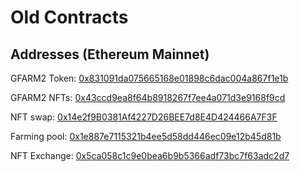 # Old Contracts
## Addresses (Ethereum Mainnet)

GFARM2 Token: [0x831091da075665168e01898c6dac004a867f1e1b](https://etherscan.io/token/0x831091da075665168e01898c6dac004a867f1e1b)

GFARM2 NFTs: [0x43ccd9ea8f64b8918267f7ee4a071d3e9168f9cd](https://etherscan.io/token/0x43ccd9ea8f64b8918267f7ee4a071d3e9168f9cd)

NFT swap: [0x14e2f9B0381Af4227D26BEE7d8E4D424466A7F3F](https://etherscan.io/address/0x14e2f9B0381Af4227D26BEE7d8E4D424466A7F3F)

Farming pool: [0x1e887e7115321b4ee5d58dd446ec09e12b45d81b](https://etherscan.io/address/0x1e887e7115321b4ee5d58dd446ec09e12b45d81b)

NFT Exchange: [0x5ca058c1c9e0bea6b9b5366adf73bc7f63adc2d7](https://etherscan.io/address/0x5ca058c1c9e0bea6b9b5366adf73bc7f63adc2d7)
